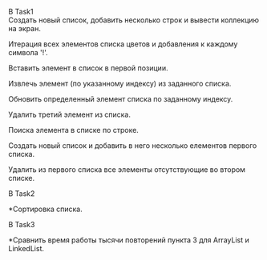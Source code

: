 В Task1  
Создать новый список, добавить несколько строк и вывести коллекцию на экран.

Итерация всех элементов списка цветов и добавления к каждому символа '!'.

Вставить элемент в список в первой позиции.

Извлечь элемент (по указанному индексу) из заданного списка.

Обновить определенный элемент списка по заданному индексу.

Удалить третий элемент из списка.

Поиска элемента в списке по строке.

Создать новый список и добавить в него несколько елементов первого списка.

Удалить из первого списка все элементы отсутствующие во втором списке.



В Task2

*Сортировка списка.


В Task3 

*Сравнить время работы тысячи повторений пункта 3 для ArrayList и LinkedList.
